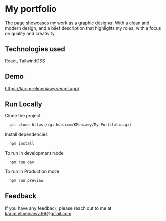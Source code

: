 
# My portfolio

The page showcases my work as a graphic designer. 
With a clean and modern design, and a brief description that highlights my roles, with a focus on quality and creativity.


## Technologies used

 React, TailwindCSS


## Demo

https://karim-elmeniawy.vercel.app/



## Run Locally

Clone the project

```bash
  git clone https://github.com/KMeniawy/My-Portofolio.git
```

Install dependencies

```bash
  npm install
```

To run in development mode

```bash
  npm run dev
```

To run in Production mode

```bash
  npm run preview
```


## Feedback

If you have any feedback, please reach out to me at karim.elmeniawy.99@gmail.com

